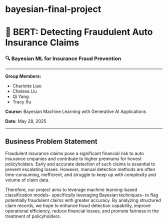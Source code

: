 # bayesian-final-project

<!-- Title slide -->
# 🚗 **BERT: Detecting Fraudulent Auto Insurance Claims**
### 🔍 Bayesian ML for Insurance Fraud Prevention
---

**Group Members:**  
- Charlotte Liao  
- Chelsea Liu
- Qi Yang
- Tracy Xu 

**Course:** Bayesian Machine Learning with Generative AI Applications 

**Date:** May 28, 2025  

---
## Business Problem Statement
Fraudulent insurance claims pose a significant financial risk to auto insurance cmpanies and contribute to higher premiums for honest policyholders. Early and accurate detection of such claims is essential to prevent escalating losses. However, manual detection methods are often time-consuming, inefficient, and struggle to keep up with complexity and volume of claim data. 

Therefore, our project aims to leverage machine learning-based classification models- specifically leveraging Bayesian techniques- to flag potentially fraudulent claims with greater accuracy. By analyzing structured claim records, we hope to enhance fraud detection capability, improve operational efficiency, reduce financial losses, and promote fairness in the treatment of policyholders. 
